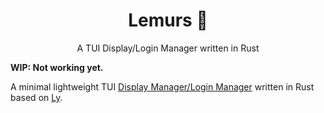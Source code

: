 <div align="center">
	
# Lemurs 🐒
A TUI Display/Login Manager written in Rust
	
</div>

**WIP: Not working yet.**

A minimal lightweight TUI [Display Manager/Login
Manager](https://wiki.archlinux.org/title/Display_manager) written in Rust
based on [Ly](https://github.com/nullgemm/ly).
